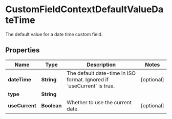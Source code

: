 

# CustomFieldContextDefaultValueDateTime

The default value for a date time custom field.

## Properties

| Name | Type | Description | Notes |
|------------ | ------------- | ------------- | -------------|
|**dateTime** | **String** | The default date-time in ISO format. Ignored if &#x60;useCurrent&#x60; is true. |  [optional] |
|**type** | **String** |  |  |
|**useCurrent** | **Boolean** | Whether to use the current date. |  [optional] |



